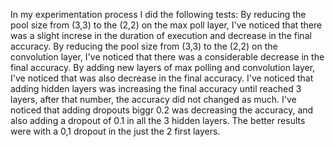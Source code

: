 In my experimentation process I did the following tests:
By reducing the pool size from (3,3) to the (2,2) on the max poll layer, I've noticed that there was a slight increse in the duration of execution and decrease in the final accuracy.
By reducing the pool size from (3,3) to the (2,2) on the convolution layer, I've noticed that there was a considerable decrease in the final accuracy.
By adding new layers of max polling and convolution layer, I've noticed that was also decrease in the final accuracy.
I've noticed that adding hidden layers was increasing the final accuracy until reached 3 layers, after that number, the accuracy did not changed as much.
I've noticed that adding dropouts biggr 0.2 was decreasing the accuracy, and also adding a dropout of 0.1 in all the 3 hidden layers. The better results were with a 0,1 dropout in the just the 2 first layers.